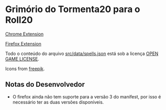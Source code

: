 # Grimório do Tormenta20 para o Roll20

[Chrome Extension](https://chrome.google.com/webstore/detail/roll20-grim%C3%B3rio-do-tormen/lplnbanhibpehlmiiakcacambjleeeng)

[Firefox Extension](https://addons.mozilla.org/pt-BR/firefox/addon/roll20-grim%C3%B3rio-do-tormenta20/)

Todo o conteúdo do arquivo [src/data/spells.json](src/data/spells.json) está sob a licença [OPEN GAME LICENSE](OPEN_GAME_LICENSE).

Icons from [freepik](https://www.freepik.com).

## Notas do Desenvolvedor
- O firefox ainda não tem suporte para a versão 3 do manifest, por isso é necessário ter as duas versões disponíveis.
